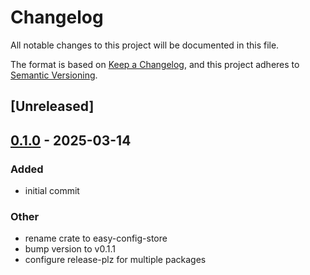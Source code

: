 # Changelog

All notable changes to this project will be documented in this file.

The format is based on [Keep a Changelog](https://keepachangelog.com/en/1.0.0/),
and this project adheres to [Semantic Versioning](https://semver.org/spec/v2.0.0.html).

## [Unreleased]

## [0.1.0](https://github.com/GustavoWidman/config-store/releases/tag/v0.1.0) - 2025-03-14

### Added

- initial commit

### Other

- rename crate to easy-config-store
- bump version to v0.1.1
- configure release-plz for multiple packages
